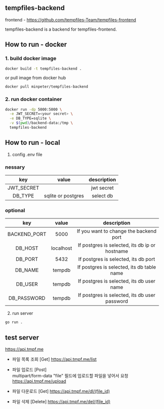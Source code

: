 ## tempfiles-backend

frontend - https://github.com/tempfiles-Team/tempfiles-frontend

tempfiles-backend is a backend for tempfiles-frontend.

## How to run - docker

### 1. build docker image

```bash
docker build -t tempfiles-backend .
```

or pull image from docker hub

```bash
docker pull minpeter/tempfiles-backend
```

### 2. run docker container

```bash
docker run -dp 5000:5000 \
  -e JWT_SECRET=<your secret> \
  -e DB_TYPE=sqlite \
  -v $(pwd)/backend-data:/tmp \
  tempfiles-backend
```

## How to run - local

1. config .env file

### nessary

|    key     |       value        | description |
| :--------: | :----------------: | :---------: |
| JWT_SECRET |   <your secret>    | jwt secret  |
|  DB_TYPE   | sqlite or postgres |  select db  |

### optional

|     key      |   value   |                  description                   |
| :----------: | :-------: | :--------------------------------------------: |
| BACKEND_PORT |   5000    |     If you want to change the backend port     |
|   DB_HOST    | localhost | If postgres is selected, its db ip or hostname |
|   DB_PORT    |   5432    |      If postgres is selected, its db port      |
|   DB_NAME    |  tempdb   |   If postgres is selected, its db table name   |
|   DB_USER    |  tempdb   |   If postgres is selected, its db user name    |
| DB_PASSWORD  |  tempdb   | If postgres is selected, its db user password  |

2. run server

```bash
go run .
```

## test server

https://api.tmpf.me

- 파일 목록 조회 [Get]
  https://api.tmpf.me/list

- 파일 업로드 [Post]  
  multipart/form-data "file" 필드에 업로드할 파일을 넣어서 요청  
  https://api.tmpf.me/upload

- 파일 다운로드 [Get]
  https://api.tmpf.me/dl/(file_id)

- 파일 삭제 [Delete]
  https://api.tmpf.me/del/(file_id)
